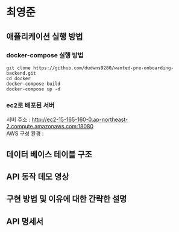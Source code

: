# 최영준

## 애플리케이션 실행 방법

### docker-compose 실행 방법
```
git clone https://github.com/dudwns9280/wanted-pre-onboarding-backend.git
cd docker
docker-compose build
docker-compose up -d
```

### ec2로 배포된 서버
서버 주소 : http://ec2-15-165-160-0.ap-northeast-2.compute.amazonaws.com:18080  
AWS 구성 환경 :  

## 데이터 베이스 테이블 구조

## API 동작 데모 영상

## 구현 방법 및 이유에 대한 간략한 설명

## API 명세서
